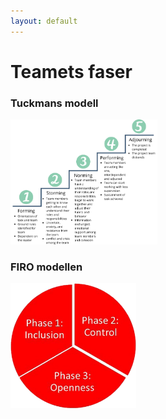 ```yaml
---
layout: default
---
```


# Teamets faser

<div class="flex flex-col gap-2">
    <div class="flex gap-10">
        <div v-click="[1,3]">
            <h3>Tuckmans modell</h3>
            <img border="rounded" src="../public/Tuckman.webp" style="height: 200px">
        </div>
        <div v-click="[2,4]"
        v-motion 
        :initial="{ x:0 }"
        :click-1-2="{ x: 0 }"
        :click-3-4="{ x: -100 }"
        :leave="{ x: 0 }"
        >
            <h3>FIRO modellen</h3>
            <img border="rounded" src="../public/FIRO.png" style="height: 200px">
        </div>
    </div>
</div>
<!-- 
Det finnes fryktelig mange meninger og modeller for fasene et team eller en gruppe går igjennom. Her har vi et par velkjente som vi ønsker å trekke frem.
Den første er kjent som Tuckmans stages of group development. De ulike fasene er trukket frem som nødvendige faser et team må gå igjennom for å vokse, takle problemer og levere resultater.
Det er vanskelig å si seg uenig i de ulike fasene, men modellen kan minne om fossefallsmodellen, og det å bygge et team er ingen 'one and done' prosess. 


Derfor ønsker vi å trekke frem en annen modell som belyser mye av det samme, men med en mer kontinuerlig tilnærming. 
Denne modellen har et større fokus på at det å bygge team er en syklus som gjør at man kan gå tilbake til tidligere steg når teamet møter endringer.  
 -->
---
layout: two-cols-header
---

# Hvordan oppnå et godt fungerende team
::left::
# Sosialt
<v-clicks depth="2">

- Finne sin rolle
    - uoffisiell
    - offisiell
- Gå inn som deg selv

</v-clicks>

::right::
# Løse oppdrag
<v-clicks depth="2">

- Sette i fellesskap*: 
    - Rammer
    - Mål
    - Danne eierskap

</v-clicks>

